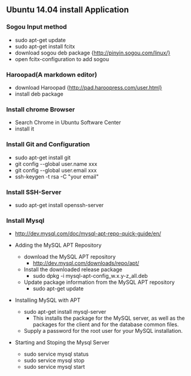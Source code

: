 ## Ubuntu 14.04 install Application

### Sogou Input method
- sudo apt-get update
- sudo apt-get install fcitx
- download sogou deb package {http://pinyin.sogou.com/linux/}
- open fcitx-configuration to add sogou

### Haroopad(A markdown editor)
- download Haroopad {http://pad.haroopress.com/user.html}
- install deb package

### Install chrome Browser
- Search Chrome in Ubuntu Software Center
- install it

### Install Git and Configuration
- sudo apt-get install git
- git config --global user.name xxx
- git config --global user.email xxx
- ssh-keygen -t rsa -C "your email"

### Install SSH-Server
- sudo apt-get install openssh-server

### Install Mysql
- http://dev.mysql.com/doc/mysql-apt-repo-quick-guide/en/
- Adding the MySQL APT Repository
	- download the MySQL APT repository
		- http://dev.mysql.com/downloads/repo/apt/
	- Install the downloaded release package
		- sudo dpkg -i mysql-apt-config_w.x.y-z_all.deb
	- Update package information from the MySQL APT repository
		- sudo apt-get update

- Installing MySQL with APT
	- sudo apt-get install mysql-server
		- This installs the package for the MySQL server, as well as the packages for the client and for the database common files.
	- Supply a password for the root user for your MySQL installation.

- Starting and Stoping the Mysql Server
	- sudo service mysql status
	- sudo service mysql stop
	- sudo service mysql start

